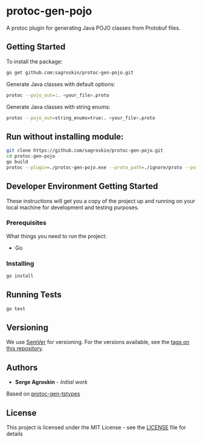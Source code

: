 # protoc-gen-pojo

A protoc plugin for generating Java POJO classes from Protobuf files.

## Getting Started

To install the package:

```bash
go get github.com:sagroskin/protoc-gen-pojo.git
```

Generate Java classes with default options:

```bash
protoc --pojo_out=:. <your_file>.proto
```

Generate Java classes with string enums:

```bash
protoc --pojo_out=string_enums=true:. <your_file>.proto
```

## Run without installing module:

```bash
git clone https://github.com/sagroskin/protoc-gen-pojo.git
cd protoc-gen-pojo
go build
protoc --plugin=./protoc-gen-pojo.exe --proto_path=./ignore/proto --pojo_out=./ignore/java example.proto
```

## Developer Environment Getting Started

These instructions will get you a copy of the project up and running on your local machine for development and testing purposes.

### Prerequisites

What things you need to run the project:

- Go

### Installing

```bash
go install
```

## Running Tests

```bash
go test
```

## Versioning

We use [SemVer](http://semver.org/) for versioning. For the versions available, see the [tags on this repository](https://stash.sv2.trulia.com/users/sergea/repos/graphql-poc/branches).

## Authors

- **Serge Agroskin** - _Initial work_

Based on [protoc-gen-tstypes](<[LICENSE](https://github.com/tmc/grpcutil/tree/master/protoc-gen-tstypes)>)

## License

This project is licensed under the MIT License - see the [LICENSE](LICENSE) file for details

